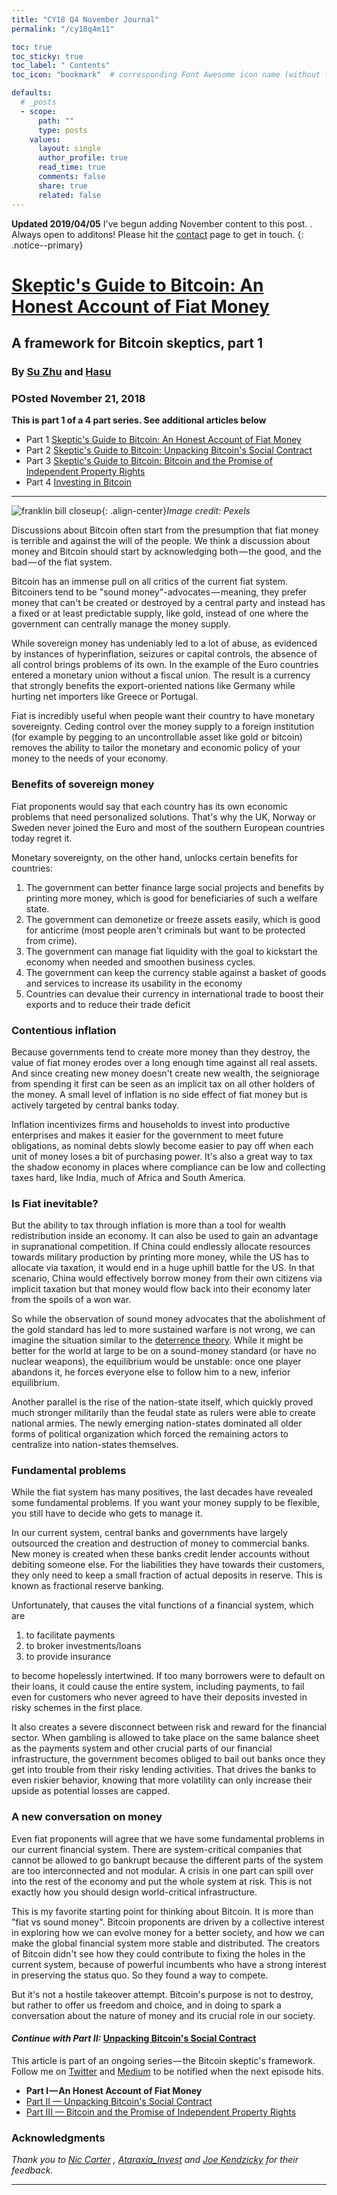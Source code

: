 ```yaml
---
title: "CY18 Q4 November Journal"
permalink: "/cy18q4m11" 

toc: true
toc_sticky: true
toc_label: " Contents"
toc_icon: "bookmark"  # corresponding Font Awesome icon name (without fa prefix)

defaults:
  # _posts
  - scope:
      path: ""
      type: posts
    values:
      layout: single
      author_profile: true
      read_time: true
      comments: false
      share: true
      related: false
---
```

**Updated 2019/04/05** I've begun adding November content to this post. . Always open to additons! Please hit the [contact](https://cryptowords.github.io/contact/) page to get in touch.
{: .notice--primary}


# [Skeptic's Guide to Bitcoin: An Honest Account of Fiat Money](https://medium.com/@hasufly/why-bitcoin-3fdee2328759)
## A framework for Bitcoin skeptics, part 1
### By [Su Zhu](https://twitter.com/zhusu) and [Hasu](https://twitter.com/hasufl)
### POsted November 21, 2018

**This is part 1 of a 4 part series. See additional articles below**

* Part 1 [Skeptic's Guide to Bitcoin: An Honest Account of Fiat Money](https://cryptowords.github.io/cy18q4m11#skeptics-guide-to-bitcoin-an-honest-account-of-fiat-money)
* Part 2 [Skeptic's Guide to Bitcoin: Unpacking Bitcoin's Social Contract](https://cryptowords.github.io/cy18q4m12#skeptics-guide-to-bitcoin-unpacking-bitcoins-social-contract)
* Part 3 [Skeptic's Guide to Bitcoin: Bitcoin and the Promise of Independent Property Rights](https://cryptowords.github.io/cy18q4m12#skeptics-guide-to-bitcoin-bitcoin-and-the-promise-of-independent-property-rights)
* Part 4 [Investing in Bitcoin](https://cryptowords.github.io/cy19q1m3#investing-in-bitcoin)

***


![franklin bill closeup](/assets/images/cy18/cy19q4m11/hasu-1.png){: .align-center}*Image credit: Pexels*

Discussions about Bitcoin often start from the presumption that fiat money is terrible and against the will of the people. We think a discussion about money and Bitcoin should start by acknowledging both — the good, and the bad — of the fiat system.

Bitcoin has an immense pull on all critics of the current fiat system. Bitcoiners tend to be "sound money"-advocates — meaning, they prefer money that can't be created or destroyed by a central party and instead has a fixed or at least predictable supply, like gold, instead of one where the government can centrally manage the money supply.

While sovereign money has undeniably led to a lot of abuse, as evidenced by instances of hyperinflation, seizures or capital controls, the absence of all control brings problems of its own. In the example of the Euro countries entered a monetary union without a fiscal union. The result is a currency that strongly benefits the export-oriented nations like Germany while hurting net importers like Greece or Portugal.

Fiat is incredibly useful when people want their country to have monetary sovereignty. Ceding control over the money supply to a foreign institution (for example by pegging to an uncontrollable asset like gold or bitcoin) removes the ability to tailor the monetary and economic policy of your money to the needs of your economy.

### Benefits of sovereign money

Fiat proponents would say that each country has its own economic problems that need personalized solutions. That's why the UK, Norway or Sweden never joined the Euro and most of the southern European countries today regret it.

Monetary sovereignty, on the other hand, unlocks certain benefits for countries:

1. The government can better finance large social projects and benefits by printing more money, which is good for beneficiaries of such a welfare state.
2. The government can demonetize or freeze assets easily, which is good for anticrime (most people aren't criminals but want to be protected from crime).
3. The government can manage fiat liquidity with the goal to kickstart the economy when needed and smoothen business cycles.
4. The government can keep the currency stable against a basket of goods and services to increase its usability in the economy
5. Countries can devalue their currency in international trade to boost their exports and to reduce their trade deficit

### Contentious inflation

Because governments tend to create more money than they destroy, the value of fiat money erodes over a long enough time against all real assets. And since creating new money doesn't create new wealth, the seigniorage from spending it first can be seen as an implicit tax on all other holders of the money. A small level of inflation is no side effect of fiat money but is actively targeted by central banks today.

Inflation incentivizes firms and households to invest into productive enterprises and makes it easier for the government to meet future obligations, as nominal debts slowly become easier to pay off when each unit of money loses a bit of purchasing power. It's also a great way to tax the shadow economy in places where compliance can be low and collecting taxes hard, like India, much of Africa and South America.

### Is Fiat inevitable?

But the ability to tax through inflation is more than a tool for wealth redistribution inside an economy. It can also be used to gain an advantage in supranational competition. If China could endlessly allocate resources towards military production by printing more money, while the US has to allocate via taxation, it would end in a huge uphill battle for the US. In that scenario, China would effectively borrow money from their own citizens via implicit taxation but that money would flow back into their economy later from the spoils of a won war.

So while the observation of sound money advocates that the abolishment of the gold standard has led to more sustained warfare is not wrong, we can imagine the situation similar to the [deterrence theory](https://en.wikipedia.org/wiki/Deterrence_theory). While it might be better for the world at large to be on a sound-money standard (or have no nuclear weapons), the equilibrium would be unstable: once one player abandons it, he forces everyone else to follow him to a new, inferior equilibrium.

Another parallel is the rise of the nation-state itself, which quickly proved much stronger militarily than the feudal state as rulers were able to create national armies. The newly emerging nation-states dominated all older forms of political organization which forced the remaining actors to centralize into nation-states themselves.

### Fundamental problems

While the fiat system has many positives, the last decades have revealed some fundamental problems. If you want your money supply to be flexible, you still have to decide who gets to manage it.

In our current system, central banks and governments have largely outsourced the creation and destruction of money to commercial banks. New money is created when these banks credit lender accounts without debiting someone else. For the liabilities they have towards their customers, they only need to keep a small fraction of actual deposits in reserve. This is known as fractional reserve banking.

Unfortunately, that causes the vital functions of a financial system, which are

1. to facilitate payments
2. to broker investments/loans
3. to provide insurance

to become hopelessly intertwined. If too many borrowers were to default on their loans, it could cause the entire system, including payments, to fail even for customers who never agreed to have their deposits invested in risky schemes in the first place.

It also creates a severe disconnect between risk and reward for the financial sector. When gambling is allowed to take place on the same balance sheet as the payments system and other crucial parts of our financial infrastructure, the government becomes obliged to bail out banks once they get into trouble from their risky lending activities. That drives the banks to even riskier behavior, knowing that more volatility can only increase their upside as potential losses are capped.

### A new conversation on money

Even fiat proponents will agree that we have some fundamental problems in our current financial system. There are system-critical companies that cannot be allowed to go bankrupt because the different parts of the system are too interconnected and not modular. A crisis in one part can spill over into the rest of the economy and put the whole system at risk. This is not exactly how you should design world-critical infrastructure.

This is my favorite starting point for thinking about Bitcoin. It is more than "fiat vs sound money". Bitcoin proponents are driven by a collective interest in exploring how we can evolve money for a better society, and how we can make the global financial system more stable and distributed. The creators of Bitcoin didn't see how they could contribute to fixing the holes in the current system, because of powerful incumbents who have a strong interest in preserving the status quo. So they found a way to compete.

But it's not a hostile takeover attempt. Bitcoin's purpose is not to destroy, but rather to offer us freedom and choice, and in doing to spark a conversation about the nature of money and its crucial role in our society.

#### _Continue with Part II:_ [Unpacking Bitcoin's Social Contract](https://medium.com/@hasufly/bitcoins-social-contract-1f8b05ee24a9?source=friends_link&sk=27e8cf65d45c46ffae1466ce2ac31b48)

This article is part of an ongoing series — the Bitcoin skeptic's framework. Follow me on [Twitter](https://twitter.com/hasufl) and [Medium](https://medium.com/@hasufly) to be notified when the next episode hits.

* **Part I — An Honest Account of Fiat Money**
* [Part II — Unpacking Bitcoin's Social Contract](https://medium.com/s/story/bitcoins-social-contract-1f8b05ee24a9)
* [Part III — Bitcoin and the Promise of Independent Property Rights](https://medium.com/@hasufly/bitcoin-and-the-promise-of-independent-property-rights-8f10e5c7efa8)

### Acknowledgments

_Thank you to_ [_Nic Carter_](https://twitter.com/nic__carter) _,_ [_Ataraxia_Invest_](https://twitter.com/Ataraxia_Invest) _and_ [_Joe Kendzicky_](https://twitter.com/JKendzicky) _for their feedback._

***

<br>




